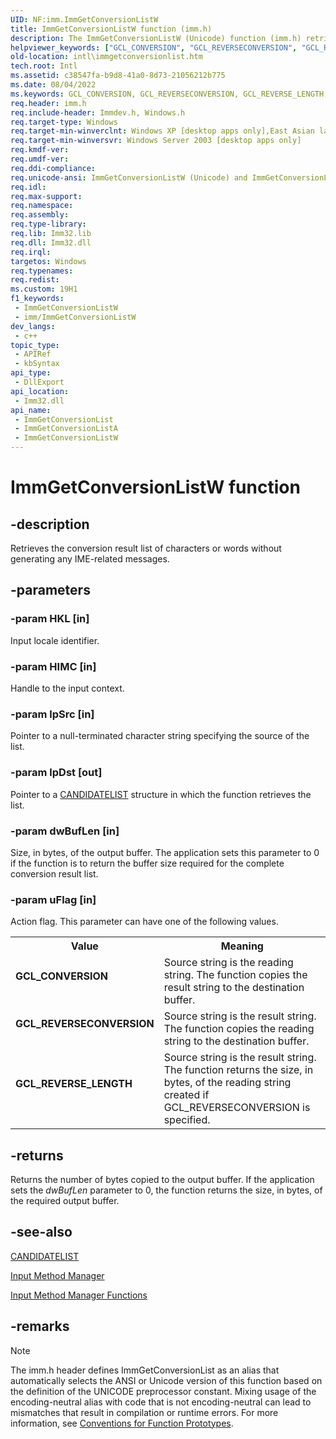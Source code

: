 ```yaml
---
UID: NF:imm.ImmGetConversionListW
title: ImmGetConversionListW function (imm.h)
description: The ImmGetConversionListW (Unicode) function (imm.h) retrieves the conversion result list of characters or words without generating any IME-related messages.
helpviewer_keywords: ["GCL_CONVERSION", "GCL_REVERSECONVERSION", "GCL_REVERSE_LENGTH", "ImmGetConversionList", "ImmGetConversionList function [Internationalization for Windows Applications]", "ImmGetConversionListW", "_win32_ImmGetConversionList", "imm/ImmGetConversionList", "imm/ImmGetConversionListW", "intl.immgetconversionlist"]
old-location: intl\immgetconversionlist.htm
tech.root: Intl
ms.assetid: c38547fa-b9d8-41a0-8d73-21056212b775
ms.date: 08/04/2022
ms.keywords: GCL_CONVERSION, GCL_REVERSECONVERSION, GCL_REVERSE_LENGTH, ImmGetConversionList, ImmGetConversionList function [Internationalization for Windows Applications], ImmGetConversionListA, ImmGetConversionListW, _win32_ImmGetConversionList, imm/ImmGetConversionList, imm/ImmGetConversionListA, imm/ImmGetConversionListW, intl.immgetconversionlist
req.header: imm.h
req.include-header: Immdev.h, Windows.h
req.target-type: Windows
req.target-min-winverclnt: Windows XP [desktop apps only],East Asian language support installed.
req.target-min-winversvr: Windows Server 2003 [desktop apps only]
req.kmdf-ver: 
req.umdf-ver: 
req.ddi-compliance: 
req.unicode-ansi: ImmGetConversionListW (Unicode) and ImmGetConversionListA (ANSI)
req.idl: 
req.max-support: 
req.namespace: 
req.assembly: 
req.type-library: 
req.lib: Imm32.lib
req.dll: Imm32.dll
req.irql: 
targetos: Windows
req.typenames: 
req.redist: 
ms.custom: 19H1
f1_keywords:
 - ImmGetConversionListW
 - imm/ImmGetConversionListW
dev_langs:
 - c++
topic_type:
 - APIRef
 - kbSyntax
api_type:
 - DllExport
api_location:
 - Imm32.dll
api_name:
 - ImmGetConversionList
 - ImmGetConversionListA
 - ImmGetConversionListW
---
```


# ImmGetConversionListW function


## -description

Retrieves the conversion result list of characters or words without generating any IME-related messages.

## -parameters

### -param HKL [in]

Input locale identifier.

### -param HIMC [in]

Handle to the input context.

### -param lpSrc [in]

Pointer to a null-terminated character string specifying the source of the list.

### -param lpDst [out]

Pointer to a <a href="/windows/desktop/api/imm/ns-imm-candidatelist">CANDIDATELIST</a> structure in which the function retrieves the list.

### -param dwBufLen [in]

Size, in bytes, of the output buffer. The application sets this parameter to 0 if the function is to return the buffer size required for the complete conversion result list.

### -param uFlag [in]

Action flag. This parameter can have one of the following values.

<table>
<tr>
<th>Value</th>
<th>Meaning</th>
</tr>
<tr>
<td width="40%"><a id="GCL_CONVERSION"></a><a id="gcl_conversion"></a><dl>
<dt><b>GCL_CONVERSION</b></dt>
</dl>
</td>
<td width="60%">
Source string is the reading string. The function copies the result string to the destination buffer.

</td>
</tr>
<tr>
<td width="40%"><a id="GCL_REVERSECONVERSION"></a><a id="gcl_reverseconversion"></a><dl>
<dt><b>GCL_REVERSECONVERSION</b></dt>
</dl>
</td>
<td width="60%">
Source string is the result string. The function copies the reading string to the destination buffer.

</td>
</tr>
<tr>
<td width="40%"><a id="GCL_REVERSE_LENGTH"></a><a id="gcl_reverse_length"></a><dl>
<dt><b>GCL_REVERSE_LENGTH</b></dt>
</dl>
</td>
<td width="60%">
Source string is the result string. The function returns the size, in bytes, of the reading string created if GCL_REVERSECONVERSION is specified.

</td>
</tr>
</table>

## -returns

Returns the number of bytes copied to the output buffer. If the application sets the <i>dwBufLen</i> parameter to 0, the function returns the size, in bytes, of the required output buffer.

## -see-also

<a href="/windows/desktop/api/imm/ns-imm-candidatelist">CANDIDATELIST</a>



<a href="/windows/desktop/Intl/input-method-manager">Input Method Manager</a>



<a href="/windows/desktop/Intl/input-method-manager-functions">Input Method Manager Functions</a>

## -remarks

> [!NOTE]
> The imm.h header defines ImmGetConversionList as an alias that automatically selects the ANSI or Unicode version of this function based on the definition of the UNICODE preprocessor constant. Mixing usage of the encoding-neutral alias with code that is not encoding-neutral can lead to mismatches that result in compilation or runtime errors. For more information, see [Conventions for Function Prototypes](/windows/win32/intl/conventions-for-function-prototypes).
